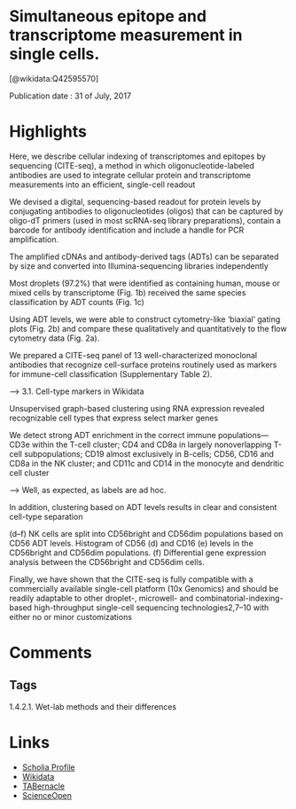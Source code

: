 
Simultaneous epitope and transcriptome measurement in single cells.
===================================================================
  
  [@wikidata:Q42595570]  
  
Publication date : 31 of July, 2017  

# Highlights

Here, we describe cellular indexing of transcriptomes
and epitopes by sequencing (CITE-seq), a method in which
oligonucleotide-labeled antibodies are used to integrate
cellular protein and transcriptome measurements into an
efficient, single-cell readout

We devised a digital, sequencing-based readout for protein
levels by conjugating antibodies to oligonucleotides (oligos) that
can be captured by oligo-dT primers (used in most scRNA-seq
library preparations), contain a barcode for antibody identification and include a handle for PCR amplification.

The amplified cDNAs and antibody-derived tags (ADTs) can be separated by size and converted
into Illumina-sequencing libraries independently

 Most droplets (97.2%) that were identified
as containing human, mouse or mixed cells by transcriptome
(Fig. 1b) received the same species classification by ADT
counts (Fig. 1c)

Using ADT levels, we were able to construct cytometry-like
‘biaxial’ gating plots (Fig. 2b) and compare these qualitatively and
quantitatively to the flow cytometry data (Fig. 2a).

We prepared a
CITE-seq panel of 13 well-characterized monoclonal antibodies that recognize cell-surface proteins routinely used as markers for immune-cell classification (Supplementary Table 2).

--> 3.1. Cell-type markers in Wikidata

Unsupervised graph-based
clustering using RNA expression revealed recognizable cell types
that express select marker genes 

We detect strong ADT enrichment in the correct immune
populations—CD3e within the T-cell cluster; CD4 and CD8a
in largely nonoverlapping T-cell subpopulations; CD19 almost
exclusively in B-cells; CD56, CD16 and CD8a in the NK cluster;
and CD11c and CD14 in the monocyte and dendritic cell cluster 

--> Well, as expected, as labels are ad hoc.

 In addition, clustering
based on ADT levels results in clear and consistent cell-type
separation

 (d–f) NK cells are split into CD56bright and CD56dim populations
based on CD56 ADT levels. Histogram of CD56 (d) and CD16 (e) levels in the CD56bright and CD56dim populations. (f) Differential gene expression analysis
between the CD56bright and CD56dim cells. 


Finally, we have shown that the CITE-seq is fully compatible with
a commercially available single-cell platform (10x Genomics) and
should be readily adaptable to other droplet-, microwell- and combinatorial-indexing-based high-throughput single-cell sequencing
technologies2,7–10 with either no or minor customizations


# Comments

## Tags
1.4.2.1. Wet-lab methods and their differences


# Links
  
 * [Scholia Profile](https://scholia.toolforge.org/work/Q42595570)  
 * [Wikidata](https://www.wikidata.org/wiki/Q42595570)  
 * [TABernacle](https://tabernacle.toolforge.org/?#/tab/manual/Q42595570/P921%3BP4510)  
 * [ScienceOpen](https://www.scienceopen.com/search#('v'~3_'id'~''_'isExactMatch'~true_'context'~null_'kind'~77_'order'~0_'orderLowestFirst'~false_'query'~'Simultaneous%20epitope%20and%20transcriptome%20measurement%20in%20single%20cells.'_'filters'~!*_'hideOthers'~false))  
